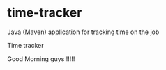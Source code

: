 # time-tracker
Java (Maven) application for tracking time on the job

Time tracker

Good Morning guys !!!!!
